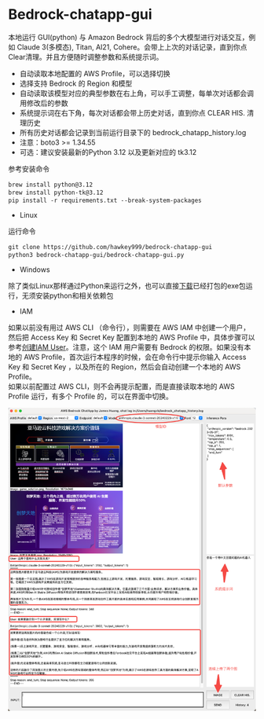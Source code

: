 # Bedrock-chatapp-gui

本地运行 GUI(python) 与 Amazon Bedrock 背后的多个大模型进行对话交互，例如 Claude 3(多模态), Titan, AI21, Cohere。会带上上次的对话记录，直到你点Clear清理。并且方便随时调整参数和系统提示词。

* 自动读取本地配置的 AWS Profile，可以选择切换
* 选择支持 Bedrock 的 Region 和模型
* 自动读取该模型对应的典型参数在右上角，可以手工调整，每单次对话都会调用修改后的参数
* 系统提示词在右下角，每次对话都会带上历史对话，直到你点 CLEAR HIS. 清理历史
* 所有历史对话都会记录到当前运行目录下的 bedrock_chatapp_history.log
* 注意：boto3 >= 1.34.55
* 可选：建议安装最新的Python 3.12 以及更新对应的 tk3.12

参考安装命令

```shell
brew install python@3.12   
brew install python-tk@3.12
pip install -r requirements.txt --break-system-packages
```

* Linux  

运行命令

```shell
git clone https://github.com/hawkey999/bedrock-chatapp-gui
python3 bedrock-chatapp-gui/bedrock-chatapp-gui.py
```

* Windows

除了类似Linux那样通过Python来运行之外，也可以直接[下载](https://github.com/hawkey999/bedrock-chatapp-gui/releases/tag/v2.0)已经打包的exe包运行，无须安装python和相关依赖包


* IAM

如果以前没有用过 AWS CLI （命令行），则需要在 AWS IAM 中创建一个用户，然后把 Access Key 和 Secret Key 配置到本地的 AWS Profile 中，具体步骤可以参考[创建IAM User](https://docs.aws.amazon.com/IAM/latest/UserGuide/id_users_create.html#id_users_create_console)。注意，这个 IAM 用户需要有 Bedrock 的权限。如果没有本地的 AWS Profile，首次运行本程序的时候，会在命令行中提示你输入 Access Key 和 Secret Key ，以及所在的 Region，然后会自动创建一个本地的 AWS Profile。  
如果以前配置过 AWS CLI，则不会再提示配置，而是直接读取本地的 AWS Profile 运行，有多个 Profile 的，可以在界面中切换。

![img](./img/img2.png)
